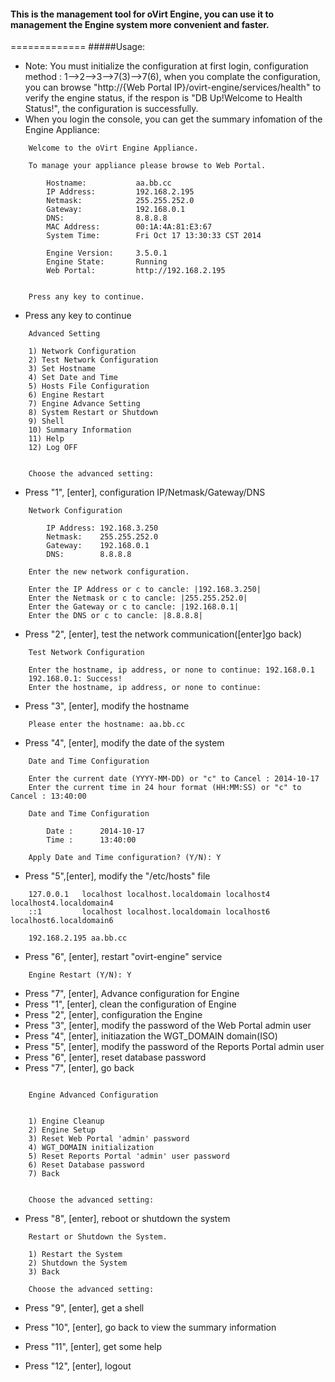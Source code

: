 #### This is the management tool for oVirt Engine, you can use it to management the Engine system more convenient and faster.
=============
#####Usage:
* Note: You must initialize the configuration at first login, configuration method : 1-->2-->3-->7(3)-->7(6), when you complate the configuration, you can browse "http://{Web Portal IP}/ovirt-engine/services/health" to verify the engine status, if the respon is "DB Up!Welcome to Health Status!", the configuration is successfully. 
* When you login the console, you can get the summary infomation of the Engine Appliance:
```
    Welcome to the oVirt Engine Appliance.
    
    To manage your appliance please browse to Web Portal.
    
    	Hostname:		    aa.bb.cc
    	IP Address:		    192.168.2.195
    	Netmask:		    255.255.252.0
    	Gateway:		    192.168.0.1
    	DNS:                8.8.8.8
    	MAC Address:	    00:1A:4A:81:E3:67
    	System Time:        Fri Oct 17 13:30:33 CST 2014
    	
    	Engine Version:		3.5.0.1
    	Engine State:		Running
    	Web Portal:		    http://192.168.2.195
    
    
    Press any key to continue.
```

* Press any key to continue

```
    Advanced Setting
    
    1) Network Configuration
    2) Test Network Configuration
    3) Set Hostname
    4) Set Date and Time
    5) Hosts File Configuration
    6) Engine Restart
    7) Engine Advance Setting
    8) System Restart or Shutdown
    9) Shell
    10) Summary Information
    11) Help
    12) Log OFF
    
    
    Choose the advanced setting: 
```

* Press "1", [enter], configuration IP/Netmask/Gateway/DNS

```
    Network Configuration
    
    	IP Address:	192.168.3.250
    	Netmask:	255.255.252.0
    	Gateway:	192.168.0.1
    	DNS:		8.8.8.8
    
    Enter the new network configuration.
    
    Enter the IP Address or c to cancle: |192.168.3.250| 
    Enter the Netmask or c to cancle: |255.255.252.0| 
    Enter the Gateway or c to cancle: |192.168.0.1| 
    Enter the DNS or c to cancle: |8.8.8.8| 

```

* Press "2", [enter], test the network communication([enter]go back)

```
    Test Network Configuration
    
    Enter the hostname, ip address, or none to continue: 192.168.0.1
    192.168.0.1: Success!
    Enter the hostname, ip address, or none to continue:
```

* Press "3", [enter], modify the hostname

```
    Please enter the hostname: aa.bb.cc
```

* Press "4", [enter], modify the date of the system

```
    Date and Time Configuration
    
    Enter the current date (YYYY-MM-DD) or "c" to Cancel : 2014-10-17
    Enter the current time in 24 hour format (HH:MM:SS) or "c" to Cancel : 13:40:00

    Date and Time Configuration
    
    	Date :		2014-10-17
    	Time :		13:40:00
    
    Apply Date and Time configuration? (Y/N): Y
```

* Press "5",[enter], modify the "/etc/hosts" file

```
    127.0.0.1   localhost localhost.localdomain localhost4 localhost4.localdomain4
    ::1         localhost localhost.localdomain localhost6 localhost6.localdomain6
    
    192.168.2.195 aa.bb.cc
```

* Press "6", [enter], restart "ovirt-engine" service

```
    Engine Restart (Y/N): Y
```

* Press "7", [enter], Advance configuration for Engine
 * Press "1", [enter], clean the configuration of Engine
 * Press "2", [enter], configuration the Engine
 * Press "3", [enter], modify the password of the Web Portal admin user
 * Press "4", [enter], initiazation the WGT_DOMAIN domain(ISO)
 * Press "5", [enter], modify the password of the Reports Portal admin user
 * Press "6", [enter], reset database password
 * Press "7", [enter], go back
```

    Engine Advanced Configuration
    
    
    1) Engine Cleanup 
    2) Engine Setup 
    3) Reset Web Portal 'admin' password 
    4) WGT_DOMAIN initialization
    5) Reset Reports Portal 'admin' user password
    6) Reset Database password
    7) Back
    
    
    Choose the advanced setting:
```

* Press "8", [enter], reboot or shutdown the system

```
    Restart or Shutdown the System.
    
    1) Restart the System 
    2) Shutdown the System
    3) Back
    
    Choose the advanced setting: 
```

* Press "9", [enter], get a shell

* Press "10", [enter], go back to view the summary information

* Press "11", [enter], get some help

* Press "12", [enter], logout
